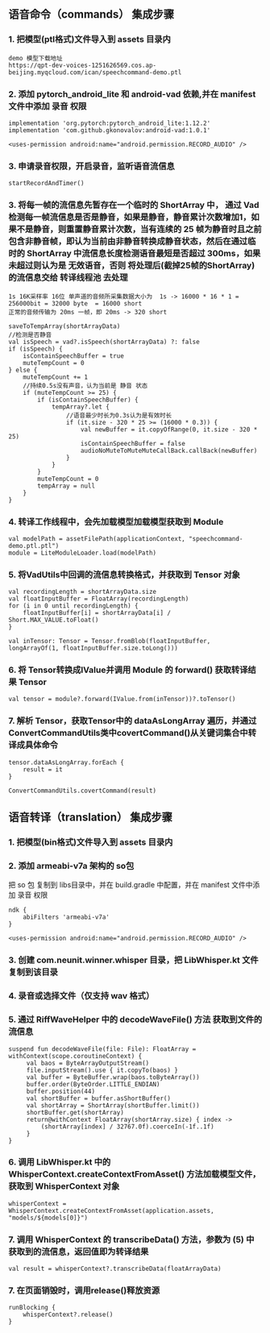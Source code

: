 ## 语音命令（commands） 集成步骤

### 1. 把模型(ptl格式)文件导入到 assets 目录内

```
demo 模型下载地址
https://qpt-dev-voices-1251626569.cos.ap-beijing.myqcloud.com/ican/speechcommand-demo.ptl
```

### 2. 添加 pytorch_android_lite 和 android-vad 依赖,并在 manifest 文件中添加 录音 权限

```
implementation 'org.pytorch:pytorch_android_lite:1.12.2'
implementation 'com.github.gkonovalov:android-vad:1.0.1'
```

```
<uses-permission android:name="android.permission.RECORD_AUDIO" />
```

### 3. 申请录音权限，开启录音，监听语音流信息

```
startRecordAndTimer()
```

### 3. 将每一帧的流信息先暂存在一个临时的 ShortArray 中， 通过 Vad 检测每一帧流信息是否是静音，如果是静音，静音累计次数增加1，如果不是静音，则重置静音累计次数，当有连续的 25 帧为静音时且之前包含非静音帧，即认为当前由非静音转换成静音状态，然后在通过临时的 ShortArray 中流信息长度检测语音最短是否超过 300ms，如果未超过则认为是 无效语音，否则 将处理后(截掉25帧的ShortArray)的流信息交给 转译线程池 去处理

```
1s 16K采样率 16位 单声道的音频所采集数据大小为  1s -> 16000 * 16 * 1 = 256000bit = 32000 byte  = 16000 short
正常的音频传输为 20ms 一帧，即 20ms -> 320 short
```

```
saveToTempArray(shortArrayData)
//检测是否静音
val isSpeech = vad?.isSpeech(shortArrayData) ?: false
if (isSpeech) {
    isContainSpeechBuffer = true
    muteTempCount = 0
} else {
    muteTempCount += 1
    //持续0.5s没有声音，认为当前是 静音 状态
    if (muteTempCount >= 25) {
        if (isContainSpeechBuffer) {
            tempArray?.let {
                //语音最少时长为0.3s认为是有效时长
                if (it.size - 320 * 25 >= (16000 * 0.3)) {
                    val newBuffer = it.copyOfRange(0, it.size - 320 * 25)
                    isContainSpeechBuffer = false
                    audioNoMuteToMuteMuteCallBack.callBack(newBuffer)
                }
            }
        }
        muteTempCount = 0
        tempArray = null
    }
}
```

### 4. 转译工作线程中，会先加载模型加载模型获取到 Module

```
val modelPath = assetFilePath(applicationContext, "speechcommand-demo.ptl.ptl")
module = LiteModuleLoader.load(modelPath)
```

### 5. 将VadUtils中回调的流信息转换格式，并获取到 Tensor 对象

```
val recordingLength = shortArrayData.size
val floatInputBuffer = FloatArray(recordingLength)
for (i in 0 until recordingLength) {
    floatInputBuffer[i] = shortArrayData[i] / Short.MAX_VALUE.toFloat()
}

val inTensor: Tensor = Tensor.fromBlob(floatInputBuffer, longArrayOf(1, floatInputBuffer.size.toLong()))
```

### 6. 将 Tensor转换成IValue并调用 Module 的 forward() 获取转译结果 Tensor

```
val tensor = module?.forward(IValue.from(inTensor))?.toTensor()
```

### 7. 解析 Tensor，获取Tensor中的 dataAsLongArray 遍历，并通过ConvertCommandUtils类中covertCommand()从关键词集合中转译成具体命令

```
tensor.dataAsLongArray.forEach {
    result = it
}

ConvertCommandUtils.covertCommand(result)
```

## 语音转译（translation） 集成步骤

### 1. 把模型(bin格式)文件导入到 assets 目录内

### 2. 添加 armeabi-v7a 架构的 so包

把 so 包 复制到 libs目录中，并在 build.gradle 中配置，并在 manifest 文件中添加 录音 权限

```
ndk {
    abiFilters 'armeabi-v7a'
}
```

```
<uses-permission android:name="android.permission.RECORD_AUDIO" />
```

### 3. 创建 com.neunit.winner.whisper 目录，把 LibWhisper.kt 文件复制到该目录

### 4. 录音或选择文件（仅支持 wav 格式）

### 5. 通过 RiffWaveHelper 中的 decodeWaveFile() 方法 获取到文件的流信息

```
suspend fun decodeWaveFile(file: File): FloatArray = withContext(scope.coroutineContext) {
     val baos = ByteArrayOutputStream()
     file.inputStream().use { it.copyTo(baos) }
     val buffer = ByteBuffer.wrap(baos.toByteArray())
     buffer.order(ByteOrder.LITTLE_ENDIAN)
     buffer.position(44)
     val shortBuffer = buffer.asShortBuffer()
     val shortArray = ShortArray(shortBuffer.limit())
     shortBuffer.get(shortArray)
     return@withContext FloatArray(shortArray.size) { index ->
         (shortArray[index] / 32767.0f).coerceIn(-1f..1f)
     }
}
```

### 6. 调用 LibWhisper.kt 中的 WhisperContext.createContextFromAsset() 方法加载模型文件，获取到 WhisperContext 对象

```
whisperContext = WhisperContext.createContextFromAsset(application.assets, "models/${models[0]}")
```

### 7. 调用 WhisperContext 的 transcribeData() 方法，参数为  (5) 中获取到的流信息，返回值即为转译结果

```
val result = whisperContext?.transcribeData(floatArrayData)
```
### 7. 在页面销毁时，调用release()释放资源

```
runBlocking {
    whisperContext?.release()
}
```




